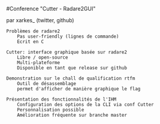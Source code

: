 #Conference "Cutter - Radare2GUI"

par xarkes_ (twitter, github)

	Problèmes de radare2
		Pas user-friendly (lignes de commande)
		Ecrit en C
	
	Cutter: interface graphique basée sur radare2
		Libre / open-source
		Multi-plateforme
		Disponible en tant que release sur github

	Demonstration sur le chall de qualification rtfm
		Outil de désassemblage
		permet d'afficher de manière graphique le flag 

	Présentation des fonctionnalités de l'IHM
		Configuration des options de la CLI via conf Cutter
		Personnalisation possible
		Amélioration fréquente sur branche master

	
